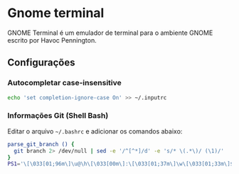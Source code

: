 # Gnome terminal

GNOME Terminal é um emulador de terminal para o ambiente GNOME escrito por Havoc Pennington. 

## Configurações

### Autocompletar case-insensitive

```sh
echo 'set completion-ignore-case On' >> ~/.inputrc
```

### Informações Git (Shell Bash)

Editar o arquivo `~/.bashrc` e adicionar os comandos abaixo:

```sh
parse_git_branch () {
  git branch 2> /dev/null | sed -e '/^[^*]/d' -e 's/* \(.*\)/ (\1)/'
}
PS1='\[\033[01;96m\]\u@\h\[\033[00m\]:\[\033[01;37m\]\w\[\033[01;33m\]$(parse_git_branch)\[\033[00m\]\$ '
```
